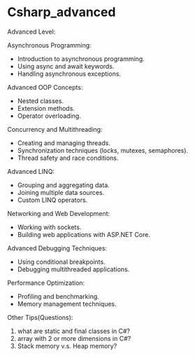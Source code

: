 # Csharp_advanced

Advanced Level:

Asynchronous Programming:
  - Introduction to asynchronous programming.
  - Using async and await keywords.
  - Handling asynchronous exceptions.

Advanced OOP Concepts:
  - Nested classes.
  - Extension methods.
  - Operator overloading.

Concurrency and Multithreading:
  - Creating and managing threads.
  - Synchronization techniques (locks, mutexes, semaphores).
  - Thread safety and race conditions.

Advanced LINQ:
  - Grouping and aggregating data.
  - Joining multiple data sources.
  - Custom LINQ operators.

Networking and Web Development:
  - Working with sockets.
  - Building web applications with ASP.NET Core.

Advanced Debugging Techniques:
  - Using conditional breakpoints.
  - Debugging multithreaded applications.

Performance Optimization:
  - Profiling and benchmarking.
  - Memory management techniques.

Other Tips(Questions):
  1. what are static and final classes in C#?
  2. array with 2 or more dimensions in C#?
  3. Stack memory v.s. Heap memory?
